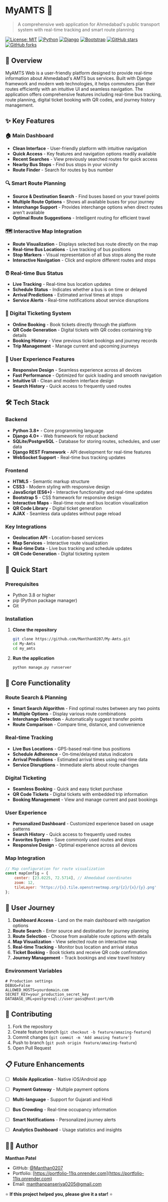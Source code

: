 # MyAMTS 🚌

> A comprehensive web application for Ahmedabad's public transport system with real-time tracking and smart route planning

[![License: MIT](https://img.shields.io/badge/License-MIT-yellow.svg)](https://opensource.org/licenses/MIT)
[![Python](https://img.shields.io/badge/python-v3.8+-blue.svg)](https://www.python.org/downloads/)
[![Django](https://img.shields.io/badge/django-v4.0+-green.svg)](https://www.djangoproject.com/)
[![Bootstrap](https://img.shields.io/badge/bootstrap-v5.0+-purple.svg)](https://getbootstrap.com/)
[![GitHub stars](https://img.shields.io/github/stars/Manthan0207/My-Amts.svg)](https://github.com/Manthan0207/My-Amts/stargazers)
[![GitHub forks](https://img.shields.io/github/forks/Manthan0207/My-Amts.svg)](https://github.com/Manthan0207/My-Amts/network)

## 🌟 Overview

MyAMTS Web is a user-friendly platform designed to provide real-time information about Ahmedabad's AMTS bus services. Built with Django framework and modern web technologies, it helps commuters plan their routes efficiently with an intuitive UI and seamless navigation. The application offers comprehensive features including real-time bus tracking, route planning, digital ticket booking with QR codes, and journey history management.

## ✨ Key Features

### 🏠 Main Dashboard
- **Clean Interface** - User-friendly platform with intuitive navigation
- **Quick Access** - Key features and navigation options readily available
- **Recent Searches** - View previously searched routes for quick access
- **Nearby Bus Stops** - Find bus stops in your vicinity
- **Route Finder** - Search for routes by bus number

### 🔍 Smart Route Planning
- **Source & Destination Search** - Find buses based on your travel points
- **Multiple Route Options** - Shows all available buses for your journey
- **Interchange Support** - Provides interchange options when direct routes aren't available
- **Optimal Route Suggestions** - Intelligent routing for efficient travel

### 🗺️ Interactive Map Integration
- **Route Visualization** - Displays selected bus route directly on the map
- **Real-time Bus Locations** - Live tracking of bus positions
- **Stop Markers** - Visual representation of all bus stops along the route
- **Interactive Navigation** - Click and explore different routes and stops

### ⏰ Real-time Bus Status
- **Live Tracking** - Real-time bus location updates
- **Schedule Status** - Indicates whether a bus is on time or delayed
- **Arrival Predictions** - Estimated arrival times at stops
- **Service Alerts** - Real-time notifications about service disruptions

### 🎫 Digital Ticketing System
- **Online Booking** - Book tickets directly through the platform
- **QR Code Generation** - Digital tickets with QR codes containing trip details
- **Booking History** - View previous ticket bookings and journey records
- **Trip Management** - Manage current and upcoming journeys

### 📱 User Experience Features
- **Responsive Design** - Seamless experience across all devices
- **Fast Performance** - Optimized for quick loading and smooth navigation
- **Intuitive UI** - Clean and modern interface design
- **Search History** - Quick access to frequently used routes

## 🛠️ Tech Stack

### Backend
- **Python 3.8+** - Core programming language
- **Django 4.0+** - Web framework for robust backend
- **SQLite/PostgreSQL** - Database for storing routes, schedules, and user data
- **Django REST Framework** - API development for real-time features
- **WebSocket Support** - Real-time bus tracking updates

### Frontend
- **HTML5** - Semantic markup structure
- **CSS3** - Modern styling with responsive design
- **JavaScript (ES6+)** - Interactive functionality and real-time updates
- **Bootstrap 5** - CSS framework for responsive design
- **Interactive Maps** - Real-time route and bus location visualization
- **QR Code Library** - Digital ticket generation
- **AJAX** - Seamless data updates without page reload

### Key Integrations
- **Geolocation API** - Location-based services
- **Map Services** - Interactive route visualization
- **Real-time Data** - Live bus tracking and schedule updates
- **QR Code Generation** - Digital ticketing system

## 🚀 Quick Start

### Prerequisites

- Python 3.8 or higher
- pip (Python package manager)
- Git

### Installation

1. **Clone the repository**
   ```bash
   git clone https://github.com/Manthan0207/My-Amts.git
   cd My-Amts
   cd my_amts
   ```

2. **Run the application**
   ```bash
   python manage.py runserver
   ```



## 🎯 Core Functionality

### Route Search & Planning
- **Smart Search Algorithm** - Find optimal routes between any two points
- **Multiple Options** - Display various route combinations
- **Interchange Detection** - Automatically suggest transfer points
- **Route Comparison** - Compare time, distance, and convenience

### Real-time Tracking
- **Live Bus Locations** - GPS-based real-time bus positions
- **Schedule Adherence** - On-time/delayed status indicators  
- **Arrival Predictions** - Estimated arrival times using real-time data
- **Service Disruptions** - Immediate alerts about route changes

### Digital Ticketing
- **Seamless Booking** - Quick and easy ticket purchase
- **QR Code Tickets** - Digital tickets with embedded trip information
- **Booking Management** - View and manage current and past bookings

### User Experience
- **Personalized Dashboard** - Customized experience based on usage patterns
- **Search History** - Quick access to frequently used routes
- **Favorites System** - Save commonly used routes and stops
- **Responsive Design** - Optimal experience across all devices



### Map Integration
```javascript
// Map configuration for route visualization
const mapConfig = {
    center: [23.0225, 72.5714], // Ahmedabad coordinates
    zoom: 12,
    tileLayer: 'https://{s}.tile.openstreetmap.org/{z}/{x}/{y}.png'
};
```

## 📱 User Journey

1. **Dashboard Access** - Land on the main dashboard with navigation options
2. **Route Search** - Enter source and destination for journey planning
3. **Route Selection** - Choose from available route options with details
4. **Map Visualization** - View selected route on interactive map
5. **Real-time Tracking** - Monitor bus location and arrival status
6. **Ticket Booking** - Book tickets and receive QR code confirmation
7. **Journey Management** - Track bookings and view travel history

### Environment Variables
```env
# Production settings
DEBUG=False
ALLOWED_HOSTS=yourdomain.com
SECRET_KEY=your_production_secret_key
DATABASE_URL=postgresql://user:pass@host:port/db
```

## 🤝 Contributing

1. Fork the repository
2. Create feature branch (`git checkout -b feature/amazing-feature`)
3. Commit changes (`git commit -m 'Add amazing feature'`)
4. Push to branch (`git push origin feature/amazing-feature`)
5. Open Pull Request

## 📋 Future Enhancements

- [ ] **Mobile Application** - Native iOS/Android app
- [ ] **Payment Gateway** - Multiple payment options
- [ ] **Multi-language** - Support for Gujarati and Hindi
- [ ] **Bus Crowding** - Real-time occupancy information
- [ ] **Smart Notifications** - Personalized journey alerts
- [ ] **Analytics Dashboard** - Usage statistics and insights



## 👨‍💻 Author

**Manthan Patel**
- GitHub: [@Manthan0207](https://github.com/Manthan0207)
- Portfolio: [https://portfolio-11lq.onrender.com](https://portfolio-11lq.onrender.com)
- Email: manthanpanseriya0205@gmail.com





⭐ **If this project helped you, please give it a star!** ⭐

